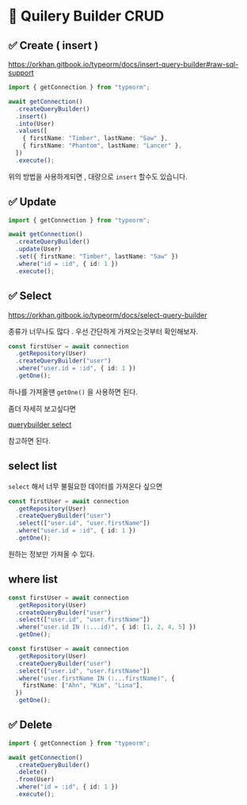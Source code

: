 # 📌 Quilery Builder CRUD

## ✅ Create ( insert )

https://orkhan.gitbook.io/typeorm/docs/insert-query-builder#raw-sql-support

```ts
import { getConnection } from "typeorm";

await getConnection()
  .createQueryBuilder()
  .insert()
  .into(User)
  .values([
    { firstName: "Timber", lastName: "Saw" },
    { firstName: "Phantom", lastName: "Lancer" },
  ])
  .execute();
```

위의 방법을 사용하게되면 , 대량으로 `insert` 할수도 있습니다.

## ✅ Update

```ts
import { getConnection } from "typeorm";

await getConnection()
  .createQueryBuilder()
  .update(User)
  .set({ firstName: "Timber", lastName: "Saw" })
  .where("id = :id", { id: 1 })
  .execute();
```

## ✅ Select

https://orkhan.gitbook.io/typeorm/docs/select-query-builder

종류가 너무나도 많다 . 우선 간단하게 가져오는것부터 확인해보자.

```ts
const firstUser = await connection
  .getRepository(User)
  .createQueryBuilder("user")
  .where("user.id = :id", { id: 1 })
  .getOne();
```

하나를 가져올땐 `getOne()` 을 사용하면 된다.

좀더 자세히 보고싶다면

[querybuilder select](https://github.com/smilejakdu/typescript_study/blob/main/typeorm/queryBuilder_select.md)

참고하면 된다.

## select list

`select` 해서 너무 불필요한 데이터를 가져온다 싶으면

```ts
const firstUser = await connection
  .getRepository(User)
  .createQueryBuilder("user")
  .select(["user.id", "user.firstName"])
  .where("user.id = :id", { id: 1 })
  .getOne();
```

원하는 정보만 가져올 수 있다.

## where list

```ts
const firstUser = await connection
  .getRepository(User)
  .createQueryBuilder("user")
  .select(["user.id", "user.firstName"])
  .where("user.id IN (:...id)", { id: [1, 2, 4, 5] })
  .getOne();
```

```ts
const firstUser = await connection
  .getRepository(User)
  .createQueryBuilder("user")
  .select(["user.id", "user.firstName"])
  .where("user.firstName IN (:...firstName)", {
    firstName: ["Ahn", "Kim", "Lina"],
  })
  .getOne();
```

## ✅ Delete

```ts
import { getConnection } from "typeorm";

await getConnection()
  .createQueryBuilder()
  .delete()
  .from(User)
  .where("id = :id", { id: 1 })
  .execute();
```

